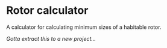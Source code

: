 <h1>Rotor calculator</h1>

A calculator for calculating minimum sizes of a habitable rotor.

<i>Gotta extract this to a new project...</i>